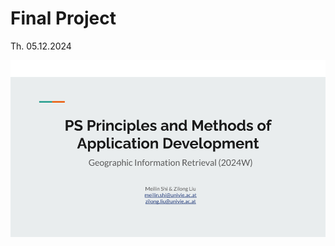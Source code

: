 # Final Project
Th. 05.12.2024

[![Google SLides](figs/preface.png)](https://docs.google.com/presentation/d/17yOavDX7lwhuCRHBLQ7aSscHXxLgXmsjKbgu1w4cRtQ/edit?usp=sharing)
